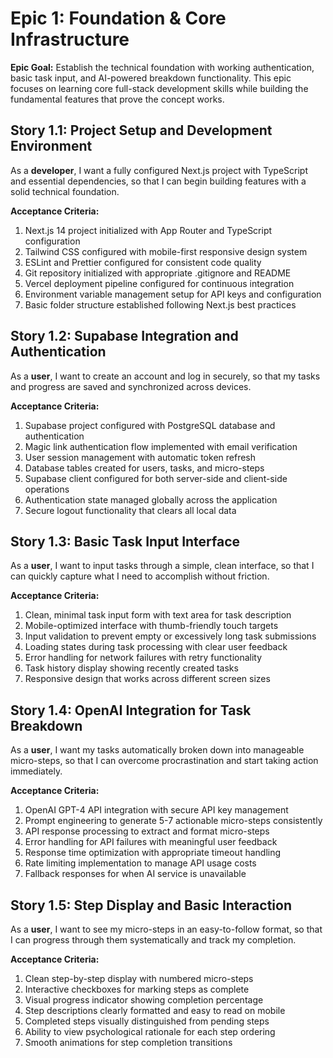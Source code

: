 # Epic 1: Foundation & Core Infrastructure

**Epic Goal:** Establish the technical foundation with working authentication, basic task input, and AI-powered breakdown functionality. This epic focuses on learning core full-stack development skills while building the fundamental features that prove the concept works.

## Story 1.1: Project Setup and Development Environment

As a **developer**,
I want a fully configured Next.js project with TypeScript and essential dependencies,
so that I can begin building features with a solid technical foundation.

**Acceptance Criteria:**

1. Next.js 14 project initialized with App Router and TypeScript configuration
2. Tailwind CSS configured with mobile-first responsive design system
3. ESLint and Prettier configured for consistent code quality
4. Git repository initialized with appropriate .gitignore and README
5. Vercel deployment pipeline configured for continuous integration
6. Environment variable management setup for API keys and configuration
7. Basic folder structure established following Next.js best practices

## Story 1.2: Supabase Integration and Authentication

As a **user**,
I want to create an account and log in securely,
so that my tasks and progress are saved and synchronized across devices.

**Acceptance Criteria:**

1. Supabase project configured with PostgreSQL database and authentication
2. Magic link authentication flow implemented with email verification
3. User session management with automatic token refresh
4. Database tables created for users, tasks, and micro-steps
5. Supabase client configured for both server-side and client-side operations
6. Authentication state managed globally across the application
7. Secure logout functionality that clears all local data

## Story 1.3: Basic Task Input Interface

As a **user**,
I want to input tasks through a simple, clean interface,
so that I can quickly capture what I need to accomplish without friction.

**Acceptance Criteria:**

1. Clean, minimal task input form with text area for task description
2. Mobile-optimized interface with thumb-friendly touch targets
3. Input validation to prevent empty or excessively long task submissions
4. Loading states during task processing with clear user feedback
5. Error handling for network failures with retry functionality
6. Task history display showing recently created tasks
7. Responsive design that works across different screen sizes

## Story 1.4: OpenAI Integration for Task Breakdown

As a **user**,
I want my tasks automatically broken down into manageable micro-steps,
so that I can overcome procrastination and start taking action immediately.

**Acceptance Criteria:**

1. OpenAI GPT-4 API integration with secure API key management
2. Prompt engineering to generate 5-7 actionable micro-steps consistently
3. API response processing to extract and format micro-steps
4. Error handling for API failures with meaningful user feedback
5. Response time optimization with appropriate timeout handling
6. Rate limiting implementation to manage API usage costs
7. Fallback responses for when AI service is unavailable

## Story 1.5: Step Display and Basic Interaction

As a **user**,
I want to see my micro-steps in an easy-to-follow format,
so that I can progress through them systematically and track my completion.

**Acceptance Criteria:**

1. Clean step-by-step display with numbered micro-steps
2. Interactive checkboxes for marking steps as complete
3. Visual progress indicator showing completion percentage
4. Step descriptions clearly formatted and easy to read on mobile
5. Completed steps visually distinguished from pending steps
6. Ability to view psychological rationale for each step ordering
7. Smooth animations for step completion transitions
